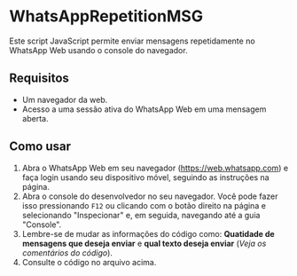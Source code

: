 # WhatsAppRepetitionMSG
Este script JavaScript permite enviar mensagens repetidamente no WhatsApp Web usando o console do navegador.
## Requisitos
- Um navegador da web.
- Acesso a uma sessão ativa do WhatsApp Web em uma mensagem aberta.
## Como usar
1. Abra o WhatsApp Web em seu navegador (https://web.whatsapp.com) e faça login usando seu dispositivo móvel, seguindo as instruções na página.
2. Abra o console do desenvolvedor no seu navegador. Você pode fazer isso pressionando `F12` ou clicando com o botão direito na página e selecionando "Inspecionar" e, em seguida, navegando até a guia "Console".
3. Lembre-se de mudar as informações do código como: **Quatidade de mensagens que deseja enviar** e **qual texto deseja enviar** (*Veja os comentários do código*).
4. Consulte o código no arquivo acima.

   
